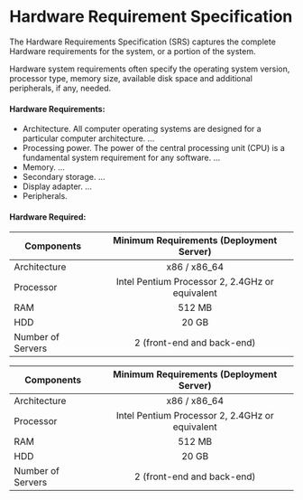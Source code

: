 # Hardware Requirement Specification

The Hardware Requirements Specification (SRS) captures the complete Hardware requirements for the system, or a portion of the system.

Hardware system requirements often specify the operating system version, processor type, memory size, available disk space and additional peripherals, if any, needed.

#### Hardware Requirements:

- Architecture. All computer operating systems are designed for a particular computer architecture. ...
- Processing power. The power of the central processing unit (CPU) is a fundamental system requirement for any software. ...
- Memory. ...
- Secondary storage. ...
- Display adapter. ...
- Peripherals.

#### Hardware Required:

| Components        | Minimum Requirements (Deployment Server)        |
| ----------------- |:-----------------------------------------------:|
| Architecture      | x86 / x86_64                                    |
| Processor         | Intel Pentium Processor 2, 2.4GHz or equivalent |
| RAM               | 512 MB                                          |
| HDD               | 20 GB                                           |
| Number of Servers | 2 (front-end and back-end)                      |

| Components        | Minimum Requirements (Deployment Server)        |
| ----------------- |:-----------------------------------------------:|
| Architecture      | x86 / x86_64                                    |
| Processor         | Intel Pentium Processor 2, 2.4GHz or equivalent |
| RAM               | 512 MB                                          |
| HDD               | 20 GB                                           |
| Number of Servers | 2 (front-end and back-end)                      |
